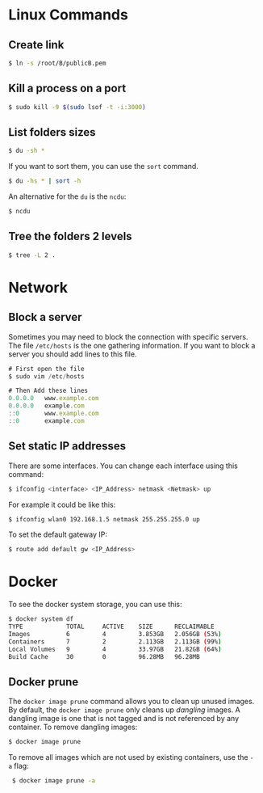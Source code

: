 # Linux Commands

## Create link

```bash
$ ln -s /root/B/publicB.pem
```

## Kill a process on a port

```bash
$ sudo kill -9 $(sudo lsof -t -i:3000)
```

## List folders sizes

```bash
$ du -sh *
```

If you want to sort them, you can use the `sort` command.

```bash
$ du -hs * | sort -h
```

An alternative for the `du` is the `ncdu`:

```bash
$ ncdu
```

## Tree the folders 2 levels

```bash
$ tree -L 2 .
```

# Network

## Block a server

Sometimes you may need to block the connection with specific servers. The file `/etc/hosts` is the one gathering information. If you want to block a server you should add lines to this file.

```jsx
# First open the file
$ sudo vim /etc/hosts

# Then Add these lines
0.0.0.0   www.example.com
0.0.0.0   example.com
::0       www.example.com
::0       example.com
```

## Set static IP addresses

There are some interfaces. You can change each interface using this command:

```bash
$ ifconfig <interface> <IP_Address> netmask <Netmask> up
```

For example it could be like this:

```bash
$ ifconfig wlan0 192.168.1.5 netmask 255.255.255.0 up
```

To set the default gateway IP:

```bash
$ route add default gw <IP_Address>
```

# Docker

To see the docker system storage, you can use this:

```bash
$ docker system df
TYPE            TOTAL     ACTIVE    SIZE      RECLAIMABLE
Images          6         4         3.853GB   2.056GB (53%)
Containers      7         2         2.113GB   2.113GB (99%)
Local Volumes   9         4         33.97GB   21.82GB (64%)
Build Cache     30        0         96.28MB   96.28MB
```

## Docker prune

The `docker image prune` command allows you to clean up unused images. By default, the `docker image prune` only cleans up *dangling* images. A dangling image is one that is not tagged and is not referenced by any container. To remove dangling images:

```bash
$ docker image prune
```

To remove all images which are not used by existing containers, use the `-a` flag:

```bash
 $ docker image prune -a
```
